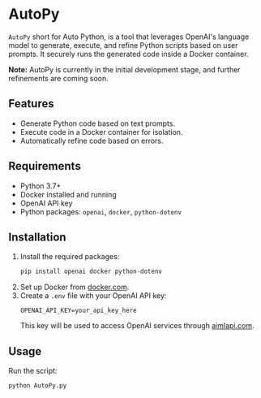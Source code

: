# AutoPy

`AutoPy` short for Auto Python, is a tool that leverages OpenAI's language model to generate, execute, and refine Python scripts based on user prompts. It securely runs the generated code inside a Docker container.

**Note:** AutoPy is currently in the initial development stage, and further refinements are coming soon.


## Features
- Generate Python code based on text prompts.
- Execute code in a Docker container for isolation.
- Automatically refine code based on errors.

## Requirements
- Python 3.7+
- Docker installed and running
- OpenAI API key
- Python packages: `openai`, `docker`, `python-dotenv`

## Installation
1. Install the required packages:
    ```bash
    pip install openai docker python-dotenv
    ```
2. Set up Docker from [docker.com](https://www.docker.com/).
3. Create a `.env` file with your OpenAI API key:
    ```env
    OPENAI_API_KEY=your_api_key_here
    ```
    This key will be used to access OpenAI services through [aimlapi.com](https://aimlapi.com).

## Usage
Run the script:
```bash
python AutoPy.py

